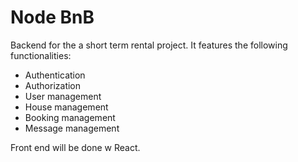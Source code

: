 # Node BnB

Backend for the a short term rental project.
It features the following functionalities:

- Authentication
- Authorization
- User management
- House management
- Booking management
- Message management

Front end will be done w React.
